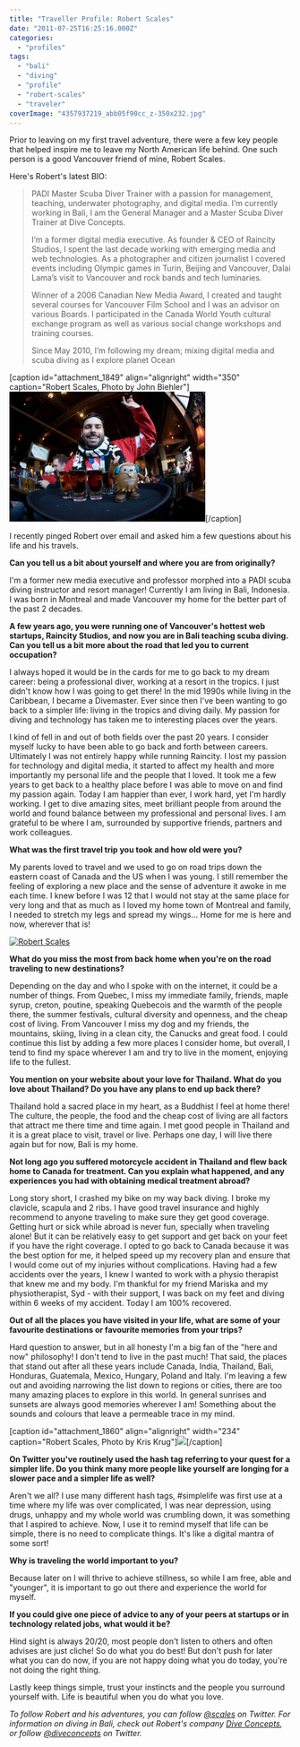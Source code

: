 ```yaml
---
title: "Traveller Profile: Robert Scales"
date: "2011-07-25T16:25:16.000Z"
categories: 
  - "profiles"
tags: 
  - "bali"
  - "diving"
  - "profile"
  - "robert-scales"
  - "traveler"
coverImage: "4357937219_abb05f90cc_z-350x232.jpg"
---
```


Prior to leaving on my first travel adventure, there were a few key people that helped inspire me to leave my North American life behind. One such person is a good Vancouver friend of mine, Robert Scales.

Here's Robert's latest BIO:

> PADI Master Scuba Diver Trainer with a passion for management, teaching, underwater photography, and digital media. I’m currently working in Bali, I am the General Manager and a Master Scuba Diver Trainer at Dive Concepts.
> 
> I’m a former digital media executive. As founder & CEO of Raincity Studios, I spent the last decade working with emerging media and web technologies. As a photographer and citizen journalist I covered events including Olympic games in Turin, Beijing and Vancouver, Dalai Lama’s visit to Vancouver and rock bands and tech luminaries.
> 
> Winner of a 2006 Canadian New Media Award, I created and taught several courses for Vancouver Film School and I was an advisor on various Boards. I participated in the Canada World Youth cultural exchange program as well as various social change workshops and training courses.
> 
> Since May 2010, I’m following my dream; mixing digital media and scuba diving as I explore planet Ocean

\[caption id="attachment\_1849" align="alignright" width="350" caption="Robert Scales, Photo by John Biehler"\][![](images/4357937219_abb05f90cc_z-350x232.jpg "Robert Scales")](http://www.flickr.com/photos/retrocactus/4357937219/)\[/caption\]

I recently pinged Robert over email and asked him a few questions about his life and his travels.

**Can you tell us a bit about yourself and where you are from originally?**

I'm a former new media executive and professor morphed into a PADI scuba diving instructor and resort manager! Currently I am living in Bali, Indonesia. I was born in Montreal and made Vancouver my home for the better part of the past 2 decades.

**A few years ago, you were running one of Vancouver's hottest web startups, Raincity Studios, and now you are in Bali teaching scuba diving. Can you tell us a bit more about the road that led you to current occupation?**

I always hoped it would be in the cards for me to go back to my dream career: being a professional diver, working at a resort in the tropics. I just didn't know how I was going to get there! In the mid 1990s while living in the Caribbean, I became a Divemaster. Ever since then I've been wanting to go back to a simpler life: living in the tropics and diving daily. My passion for diving and technology has taken me to interesting places over the years.

I kind of fell in and out of both fields over the past 20 years. I consider myself lucky to have been able to go back and forth between careers. Ultimately I was not entirely happy while running Raincity. I lost my passion for technology and digital media, it started to affect my health and more importantly my personal life and the people that I loved. It took me a few years to get back to a healthy place before I was able to move on and find my passion again. Today I am happier than ever, I work hard, yet I'm hardly working. I get to dive amazing sites, meet brilliant people from around the world and found balance between my professional and personal lives. I am grateful to be where I am, surrounded by supportive friends, partners and work colleagues.

**What was the first travel trip you took and how old were you?**

My parents loved to travel and we used to go on road trips down the eastern coast of Canada and the US when I was young. I still remember the feeling of exploring a new place and the sense of adventure it awoke in me each time. I knew before I was 12 that I would not stay at the same place for very long and that as much as I loved my home town of Montreal and family, I needed to stretch my legs and spread my wings... Home for me is here and now, wherever that is!

[![](images/5430411116_188b986c15_z-350x262.jpg "Robert Scales")](http://www.flickr.com/photos/raincitystudios/5430411116/in/photostream)

**What do you miss the most from back home when you're on the road traveling to new destinations?**

Depending on the day and who I spoke with on the internet, it could be a number of things. From Quebec, I miss my immediate family, friends, maple syrup, creton, poutine, speaking Quebecois and the warmth of the people there, the summer festivals, cultural diversity and openness, and the cheap cost of living. From Vancouver I miss my dog and my friends, the mountains, skiing, living in a clean city, the Canucks and great food. I could continue this list by adding a few more places I consider home, but overall, I tend to find my space wherever I am and try to live in the moment, enjoying life to the fullest.

**You mention on your website about your love for Thailand. What do you love about Thailand? Do you have any plans to end up back there?**

Thailand hold a sacred place in my heart, as a Buddhist I feel at home there! The culture, the people, the food and the cheap cost of living are all factors that attract me there time and time again. I met good people in Thailand and it is a great place to visit, travel or live. Perhaps one day, I will live there again but for now, Bali is my home.

**Not long ago you suffered motorcycle accident in Thailand and flew back home to Canada for treatment. Can you explain what happened, and any experiences you had with obtaining medical treatment abroad?**

Long story short, I crashed my bike on my way back diving. I broke my clavicle, scapula and 2 ribs. I have good travel insurance and highly recommend to anyone traveling to make sure they get good coverage. Getting hurt or sick while abroad is never fun, specially when traveling alone! But it can be relatively easy to get support and get back on your feet if you have the right coverage. I opted to go back to Canada because it was the best option for me, it helped speed up my recovery plan and ensure that I would come out of my injuries without complications. Having had a few accidents over the years, I knew I wanted to work with a physio therapist that knew me and my body. I'm thankful for my friend Mariska and my physiotherapist, Syd - with their support, I was back on my feet and diving within 6 weeks of my accident. Today I am 100% recovered.

**Out of all the places you have visited in your life, what are some of your favourite destinations or favourite memories from your trips?**

Hard question to answer, but in all honesty I'm a big fan of the "here and now" philosophy! I don't tend to live in the past much! That said, the places that stand out after all these years include Canada, India, Thailand, Bali, Honduras, Guatemala, Mexico, Hungary, Poland and Italy. I'm leaving a few out and avoiding narrowing the list down to regions or cities, there are too many amazing places to explore in this world. In general sunrises and sunsets are always good memories wherever I am! Something about the sounds and colours that leave a permeable trace in my mind.

\[caption id="attachment\_1860" align="alignright" width="234" caption="Robert Scales, Photo by Kris Krug"\][![](images/75308128_e6d2c7c62f_z-234x350.jpg)](http://www.flickr.com/photos/kk/75308128/)\[/caption\]

**On Twitter you've routinely used the hash tag referring to your quest for a simpler life. Do you think many more people like yourself are longing for a slower pace and a simpler life as well?**

Aren't we all? I use many different hash tags, #simplelife was first use at a time where my life was over complicated, I was near depression, using drugs, unhappy and my whole world was crumbling down, it was something that I aspired to achieve. Now, I use it to remind myself that life can be simple, there is no need to complicate things. It's like a digital mantra of some sort!

**Why is traveling the world important to you?**

Because later on I will thrive to achieve stillness, so while I am free, able and "younger", it is important to go out there and experience the world for myself.

**If you could give one piece of advice to any of your peers at startups or in technology related jobs, what would it be?**

Hind sight is always 20/20, most people don't listen to others and often advises are just cliche! So do what you do best! But don't push for later what you can do now, if you are not happy doing what you do today, you're not doing the right thing.

Lastly keep things simple, trust your instincts and the people you surround yourself with. Life is beautiful when you do what you love.

_To follow Robert and his adventures, you can follow [@scales](http://twitter.com/scales) on Twitter. For information on diving in Bali, check out Robert's company [Dive Concepts](http://diveconcepts.com), or follow [@diveconcepts](http://twitter.com/diveconcepts) on Twitter._
